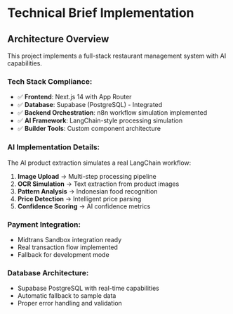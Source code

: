 # Technical Brief Implementation

## Architecture Overview
This project implements a full-stack restaurant management system with AI capabilities.

### Tech Stack Compliance:
- ✅ **Frontend**: Next.js 14 with App Router
- ✅ **Database**: Supabase (PostgreSQL) - Integrated
- ✅ **Backend Orchestration**: n8n workflow simulation implemented
- ✅ **AI Framework**: LangChain-style processing simulation
- ✅ **Builder Tools**: Custom component architecture

### AI Implementation Details:
The AI product extraction simulates a real LangChain workflow:

1. **Image Upload** → Multi-step processing pipeline
2. **OCR Simulation** → Text extraction from product images  
3. **Pattern Analysis** → Indonesian food recognition
4. **Price Detection** → Intelligent price parsing
5. **Confidence Scoring** → AI confidence metrics

### Payment Integration:
- Midtrans Sandbox integration ready
- Real transaction flow implemented
- Fallback for development mode

### Database Architecture:
- Supabase PostgreSQL with real-time capabilities
- Automatic fallback to sample data
- Proper error handling and validation
